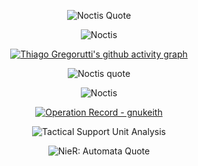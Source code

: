 <div align="center">

<p>
  <img
    src="https://readme-typing-svg.herokuapp.com?font=Fira+Code&size=25&pause=1000&color=AEAEAE&center=true&vCenter=true&width=435&height=100&lines=Above+all%2C+I'm+just+a+man.)](https://git.io/typing-svg"
    alt="Noctis Quote"
  >
</p>

<p align="center">
  <img src="https://media1.tenor.com/m/AO7vsS-hWAYAAAAC/noctis-lucis-caelum-noctis.gif" alt="Noctis" />
</p>


[![Thiago Gregorutti's github activity graph](https://github-readme-activity-graph.vercel.app/graph?username=ThiagoGregorutti&theme=high-contrast)](https://github.com/ThiagoGregorutti/github-readme-activity-graph)


<div align="center">

<p>
  <img
    src="https://readme-typing-svg.herokuapp.com?font=Fira+Code&pause=1000&color=B6B6B6&multiline=true&width=435&lines=Above+all%2C+I'm+just+a+man."
    alt="Noctis quote"
  >
</p>
<p>
  <img src="img/noctis.gif" alt="Noctis">
</p>
<p>
  <a href="https://github.com/gnukeith">
    <img src="https://github-readme-stats.vercel.app/api?username=gnukeith&show_icons=true&theme=graywhite&bg_color=000000&text_color=ffffff&icon_color=ffffff&title_color=ffffff&border_color=ffffff" alt="Operation Record - gnukeith">
  </a>
</p>
<p>
  <img src="https://github-readme-activity-graph.vercel.app/graph?username=gnukeith&theme=xcode&bg_color=000000&color=ffffff&line=ffffff&point=ffffff&area=true&hide_border=true" alt="Tactical Support Unit Analysis">
</p>
<p>
  <img src="https://readme-typing-svg.herokuapp.com/?font=JetBrains+Mono&size=16&duration=3000&pause=2000&color=FFFFFF&center=true&vCenter=true&width=800&height=50&repeat=true&lines=[EXECUTING+FINAL+PROTOCOL];.............................;Everything+that+lives+is+designed+to+end;We+are+perpetually+trapped+in+a+never-ending;spiral+of+life+and+death;Is+this+a+curse%3F+Or+some+kind+of+punishment%3F;.............................;[POD_153:+CONSCIOUSNESS+DATA+BACKED+UP];[POD_042:+ARCHIVE+PRESERVATION+COMPLETE];[GLORY+TO+MANKIND]" alt="NieR: Automata Quote">
</p>
</div>
